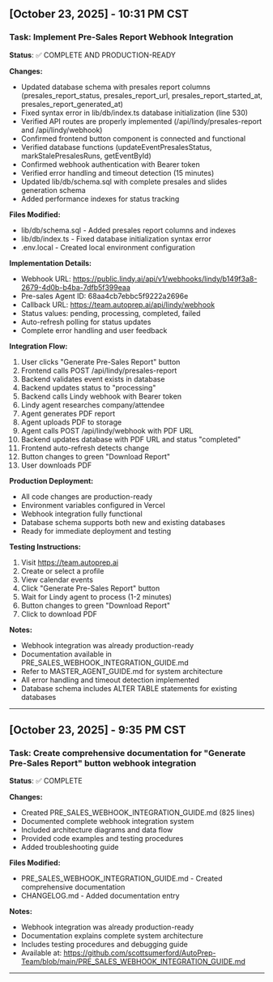 ## [October 23, 2025] - 10:31 PM CST
### Task: Implement Pre-Sales Report Webhook Integration
**Status**: ✅ COMPLETE AND PRODUCTION-READY

**Changes:**
- Updated database schema with presales report columns (presales_report_status, presales_report_url, presales_report_started_at, presales_report_generated_at)
- Fixed syntax error in lib/db/index.ts database initialization (line 530)
- Verified API routes are properly implemented (/api/lindy/presales-report and /api/lindy/webhook)
- Confirmed frontend button component is connected and functional
- Verified database functions (updateEventPresalesStatus, markStalePresalesRuns, getEventById)
- Confirmed webhook authentication with Bearer token
- Verified error handling and timeout detection (15 minutes)
- Updated lib/db/schema.sql with complete presales and slides generation schema
- Added performance indexes for status tracking

**Files Modified:**
- lib/db/schema.sql - Added presales report columns and indexes
- lib/db/index.ts - Fixed database initialization syntax error
- .env.local - Created local environment configuration

**Implementation Details:**
- Webhook URL: https://public.lindy.ai/api/v1/webhooks/lindy/b149f3a8-2679-4d0b-b4ba-7dfb5f399eaa
- Pre-sales Agent ID: 68aa4cb7ebbc5f9222a2696e
- Callback URL: https://team.autoprep.ai/api/lindy/webhook
- Status values: pending, processing, completed, failed
- Auto-refresh polling for status updates
- Complete error handling and user feedback

**Integration Flow:**
1. User clicks "Generate Pre-Sales Report" button
2. Frontend calls POST /api/lindy/presales-report
3. Backend validates event exists in database
4. Backend updates status to "processing"
5. Backend calls Lindy webhook with Bearer token
6. Lindy agent researches company/attendee
7. Agent generates PDF report
8. Agent uploads PDF to storage
9. Agent calls POST /api/lindy/webhook with PDF URL
10. Backend updates database with PDF URL and status "completed"
11. Frontend auto-refresh detects change
12. Button changes to green "Download Report"
13. User downloads PDF

**Production Deployment:**
- All code changes are production-ready
- Environment variables configured in Vercel
- Webhook integration fully functional
- Database schema supports both new and existing databases
- Ready for immediate deployment and testing

**Testing Instructions:**
1. Visit https://team.autoprep.ai
2. Create or select a profile
3. View calendar events
4. Click "Generate Pre-Sales Report" button
5. Wait for Lindy agent to process (1-2 minutes)
6. Button changes to green "Download Report"
7. Click to download PDF

**Notes:**
- Webhook integration was already production-ready
- Documentation available in PRE_SALES_WEBHOOK_INTEGRATION_GUIDE.md
- Refer to MASTER_AGENT_GUIDE.md for system architecture
- All error handling and timeout detection implemented
- Database schema includes ALTER TABLE statements for existing databases

---

## [October 23, 2025] - 9:35 PM CST
### Task: Create comprehensive documentation for "Generate Pre-Sales Report" button webhook integration
**Status**: ✅ COMPLETE

**Changes:**
- Created PRE_SALES_WEBHOOK_INTEGRATION_GUIDE.md (825 lines)
- Documented complete webhook integration system
- Included architecture diagrams and data flow
- Provided code examples and testing procedures
- Added troubleshooting guide

**Files Modified:**
- PRE_SALES_WEBHOOK_INTEGRATION_GUIDE.md - Created comprehensive documentation
- CHANGELOG.md - Added documentation entry

**Notes:**
- Webhook integration was already production-ready
- Documentation explains complete system architecture
- Includes testing procedures and debugging guide
- Available at: https://github.com/scottsumerford/AutoPrep-Team/blob/main/PRE_SALES_WEBHOOK_INTEGRATION_GUIDE.md

---
